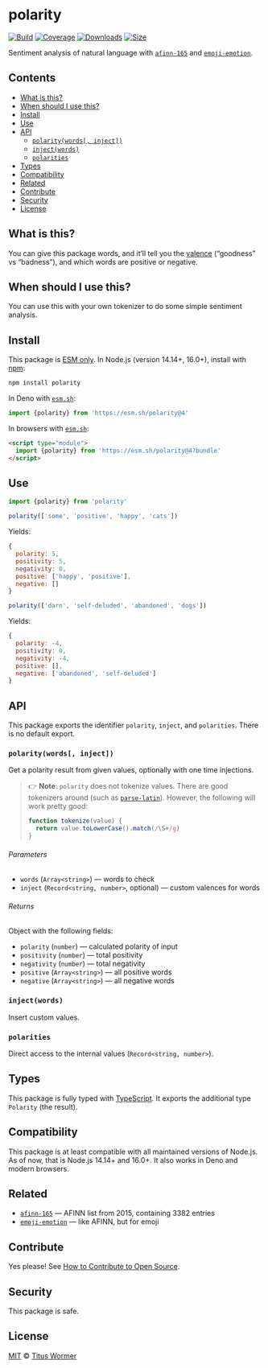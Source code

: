 # polarity

[![Build][build-badge]][build]
[![Coverage][coverage-badge]][coverage]
[![Downloads][downloads-badge]][downloads]
[![Size][size-badge]][size]

Sentiment analysis of natural language with [`afinn-165`][afinn] and
[`emoji-emotion`][emoji].

## Contents

*   [What is this?](#what-is-this)
*   [When should I use this?](#when-should-i-use-this)
*   [Install](#install)
*   [Use](#use)
*   [API](#api)
    *   [`polarity(words[, inject])`](#polaritywords-inject)
    *   [`inject(words)`](#injectwords)
    *   [`polarities`](#polarities)
*   [Types](#types)
*   [Compatibility](#compatibility)
*   [Related](#related)
*   [Contribute](#contribute)
*   [Security](#security)
*   [License](#license)

## What is this?

You can give this package words, and it’ll tell you the
[valence][valence-wiki] (“goodness” vs “badness”), and which words are positive
or negative.

## When should I use this?

You can use this with your own tokenizer to do some simple sentiment analysis.

## Install

This package is [ESM only][esm].
In Node.js (version 14.14+, 16.0+), install with [npm][]:

```sh
npm install polarity
```

In Deno with [`esm.sh`][esmsh]:

```js
import {polarity} from 'https://esm.sh/polarity@4'
```

In browsers with [`esm.sh`][esmsh]:

```html
<script type="module">
  import {polarity} from 'https://esm.sh/polarity@4?bundle'
</script>
```

## Use

```js
import {polarity} from 'polarity'

polarity(['some', 'positive', 'happy', 'cats'])
```

Yields:

```js
{
  polarity: 5,
  positivity: 5,
  negativity: 0,
  positive: ['happy', 'positive'],
  negative: []
}
```

```js
polarity(['darn', 'self-deluded', 'abandoned', 'dogs'])
```

Yields:

```js
{
  polarity: -4,
  positivity: 0,
  negativity: -4,
  positive: [],
  negative: ['abandoned', 'self-deluded']
}
```

## API

This package exports the identifier `polarity`, `inject`, and `polarities`.
There is no default export.

### `polarity(words[, inject])`

Get a polarity result from given values, optionally with one time injections.

> 👉 **Note**: `polarity` does not tokenize values.
> There are good tokenizers around (such as [`parse-latin`][latin]).
> However, the following will work pretty good:
>
> ```js
> function tokenize(value) {
>   return value.toLowerCase().match(/\S+/g)
> }
> ```

###### Parameters

*   `words` (`Array<string>`) — words to check
*   `inject` (`Record<string, number>`, optional) — custom valences for words

###### Returns

Object with the following fields:

*   `polarity` (`number`) — calculated polarity of input
*   `positivity` (`number`) — total positivity
*   `negativity` (`number`) — total negativity
*   `positive` (`Array<string>`) — all positive words
*   `negative` (`Array<string>`) — all negative words

### `inject(words)`

Insert custom values.

### `polarities`

Direct access to the internal values (`Record<string, number>`).

## Types

This package is fully typed with [TypeScript][].
It exports the additional type `Polarity` (the result).

## Compatibility

This package is at least compatible with all maintained versions of Node.js.
As of now, that is Node.js 14.14+ and 16.0+.
It also works in Deno and modern browsers.

## Related

*   [`afinn-165`](https://github.com/words/afinn-165)
    — AFINN list from 2015, containing 3382 entries
*   [`emoji-emotion`](https://github.com/words/emoji-emotion)
    — like AFINN, but for emoji

## Contribute

Yes please!
See [How to Contribute to Open Source][contribute].

## Security

This package is safe.

## License

[MIT][license] © [Titus Wormer][author]

<!-- Definitions -->

[build-badge]: https://github.com/words/polarity/workflows/main/badge.svg

[build]: https://github.com/words/polarity/actions

[coverage-badge]: https://img.shields.io/codecov/c/github/words/polarity.svg

[coverage]: https://codecov.io/github/words/polarity

[downloads-badge]: https://img.shields.io/npm/dm/polarity.svg

[downloads]: https://www.npmjs.com/package/polarity

[size-badge]: https://img.shields.io/bundlephobia/minzip/polarity.svg

[size]: https://bundlephobia.com/result?p=polarity

[npm]: https://docs.npmjs.com/cli/install

[esm]: https://gist.github.com/sindresorhus/a39789f98801d908bbc7ff3ecc99d99c

[esmsh]: https://esm.sh

[typescript]: https://www.typescriptlang.org

[contribute]: https://opensource.guide/how-to-contribute/

[license]: license

[author]: https://wooorm.com

[afinn]: https://github.com/words/afinn-165

[emoji]: https://github.com/words/emoji-emotion

[latin]: https://github.com/wooorm/parse-latin

[valence-wiki]: https://en.wikipedia.org/wiki/Valence_\(psychology\)
